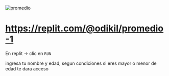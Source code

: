 ![promedio](https://github.com/pedro-donoso/ruby/assets/68760595/8c3ef922-6ed1-449a-a8ef-6c49a2bead1a)

# https://replit.com/@odikil/promedio-1

En replit -> clic en ``RUN``

ingresa tu nombre y edad, segun condiciones si eres mayor o menor de edad te dara acceso
